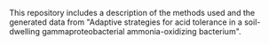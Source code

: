 This repository includes a description of the methods used and the generated data from "Adaptive strategies for acid tolerance in a soil-dwelling gammaproteobacterial ammonia-oxidizing bacterium". 

